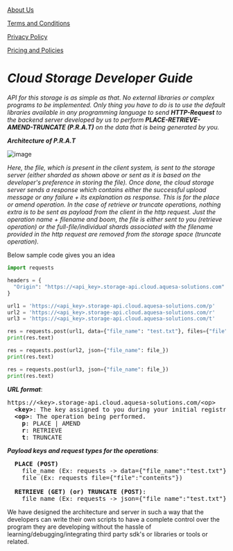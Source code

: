 #
[About Us](https://github.com/aquesa-solutions/board/blob/main/about.md)

[Terms and Conditions](https://github.com/aquesa-solutions/board/blob/main/terms-and-conditions.md)

[Privacy Policy](https://github.com/aquesa-solutions/board/blob/main/privacy-policy.md)

[Pricing and Policies](https://github.com/aquesa-solutions/board/blob/main/pricing.md)
  
# _Cloud Storage Developer Guide_

_API for this storage is as simple as that. No external libraries or complex programs to be implemented. Only thing you have to do is to use the default libraries available in any programming language to send **HTTP-Request** to the backend server developed by us to perform **PLACE-RETRIEVE-AMEND-TRUNCATE (P.R.A.T)** on the data that is being generated by you._

_**Architecture of P.R.A.T**_

![image](https://github.com/user-attachments/assets/098e72eb-d6e8-464e-b96d-3dc75bb00aa7)

_Here, the file, which is present in the client system, is sent to the storage server (either sharded as shown above or sent as it is based on the developer's preference in storing the file). Once done, the cloud storage server sends a response which contains either the successful upload message or any failure + its explanation as response. This is for the place or amend operation. In the case of retrieve or truncate operations, nothing extra is to be sent as payload from the client in the http request. Just the operation name + filename and boom, the file is either sent to you (retrieve operation) or the full-file/individual shards associated with the filename provided in the http request are removed from the storage space (truncate operation)._

Below sample code gives you an idea

```python
import requests

headers = {
  "Origin": "https://<api_key>.storage-api.cloud.aquesa-solutions.com"
}

url1 = 'https://<api_key>.storage-api.cloud.aquesa-solutions.com/p'
url2 = 'https://<api_key>.storage-api.cloud.aquesa-solutions.com/r'
url3 = 'https://<api_key>.storage-api.cloud.aquesa-solutions.com/t'

res = requests.post(url1, data={"file_name": "test.txt"}, files={"file": "Hello,world!"})
print(res.text)

res = requests.post(url2, json={"file_name": file_})
print(res.text)

res = requests.post(url3, json={"file_name": file_})
print(res.text)
```

_**URL format**_:
<pre>
https://&ltkey&gt.storage-api.cloud.aquesa-solutions.com/&ltop&gt
  <b>&ltkey&gt</b>: The key assigned to you during your initial registration.
  <b>&ltop&gt</b>: The operation being performed.
    <b>p</b>: PLACE | AMEND
    <b>r</b>: RETRIEVE
    <b>t</b>: TRUNCATE
</pre>

_**Payload keys and request types for the operations**_:
<pre>
  <b>PLACE (POST)</b>
    file_name (Ex: requests -> data={"file_name":"test.txt"})
    file (Ex: requests file={"file":"contents"})

  <b>RETRIEVE (GET) (or) TRUNCATE (POST)</b>:
    file_name (Ex: requests -> json={"file_name":"test.txt"})
</pre>

We have designed the architecture and server in such a way that the developers can write their own scripts to have a complete control over the program they are developing without the hassle of learning/debugging/integrating third party sdk's or libraries or tools or related.
